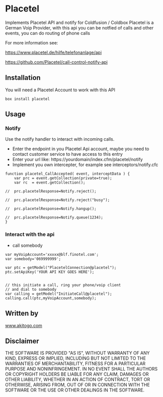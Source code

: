 # Placetel
Implements Placetel API and notify for Coldfusion / Coldbox
Placetel is a German Voip Provider, with this api you can be notfied of calls and other events, you can do routing of phone calls

For more information see:

https://www.placetel.de/hilfe/telefonanlage/api

https://github.com/Placetel/call-control-notify-api

## Installation 
You will need a Placetel Account to work with this API



```
box install placetel
```



## Usage
### Notify
Use the notify handler to interact with incoming calls. 
 - Enter the endpoint in you Placetel Api account, maybe you need to contact customer service to have access to this entry
 - Enter your url like: https://yourdomain/index.cfm/placetel/notify
 - Implement you own intercepter, for example see interceptors/notify.cfc
 
```
function placetel_CallAccepted( event, interceptData ) {
	var prc = event.getCollection(private=true);
	var rc	= event.getCollection();

//	prc.placetelResponse=Notify.reject();

//	prc.placetelResponse=Notify.reject("busy");

//	prc.placetelResponse=Notify.hangup();

//	prc.placetelResponse=Notify.queue(1234);
}

```
### Interact with the api
 - call somebody
```
var myVoipAccount='xxxxx@blf.finotel.com';
var somebody='069999999'; 

var ptc = getModel("PlacetelConnection@placetel");
ptc.setApiKey('YOUR API KEY GOES HERE');


// this initiate a call, ring your phone/voip client 
// and dial to somebody
var calling = getModel("InitiateCall@placetel");
calling.call(ptc,myVoipAccount,somebody);		
```
## Written by
www.akitogo.com

## Disclaimer
THE SOFTWARE IS PROVIDED "AS IS", WITHOUT WARRANTY OF ANY KIND, EXPRESS OR IMPLIED, INCLUDING BUT NOT LIMITED TO THE WARRANTIES OF MERCHANTABILITY, FITNESS FOR A PARTICULAR PURPOSE AND NONINFRINGEMENT. IN NO EVENT SHALL THE AUTHORS OR COPYRIGHT HOLDERS BE LIABLE FOR ANY CLAIM, DAMAGES OR OTHER LIABILITY, WHETHER IN AN ACTION OF CONTRACT, TORT OR OTHERWISE, ARISING FROM, OUT OF OR IN CONNECTION WITH THE SOFTWARE OR THE USE OR OTHER DEALINGS IN THE SOFTWARE.
